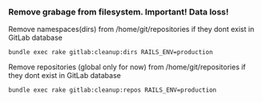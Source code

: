 ### Remove grabage from filesystem. Important! Data loss!

Remove namespaces(dirs) from /home/git/repositories if they dont exist in GitLab database

```
bundle exec rake gitlab:cleanup:dirs RAILS_ENV=production
```

Remove repositories (global only for now) from /home/git/repositories if they dont exist in GitLab database

```
bundle exec rake gitlab:cleanup:repos RAILS_ENV=production
```

